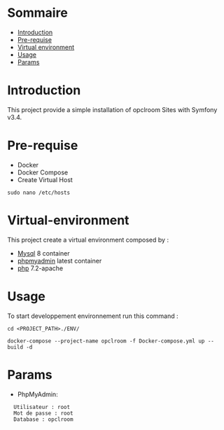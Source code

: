 # Sommaire
- [Introduction](#introduction)
- [Pre-requise](#Pre-requise)
- [Virtual environment](#virtual-environment)
- [Usage](#usage)
- [Params](#Params)

# Introduction
This project provide a simple installation of opclroom Sites with Symfony v3.4.

# Pre-requise
 * Docker
 * Docker Compose
 * Create Virtual Host
 ```bach
sudo nano /etc/hosts
 ```


# Virtual-environment
This project create a virtual environment composed by :
 * [Mysql](https://hub.docker.com/_/mysql/) 8 container
 * [phpmyadmin](https://hub.docker.com/r/phpmyadmin/phpmyadmin/) latest container
 * [php](https://hub.docker.com/_/php/) 7.2-apache

# Usage
 To start developpement environnement run this command :
```bach
cd <PROJECT_PATH>./ENV/

docker-compose --project-name opclroom -f Docker-compose.yml up --build -d 

```

# Params
 * PhpMyAdmin:
 ```
   Utilisateur : root
   Mot de passe : root
   Database : opclroom
 ```

